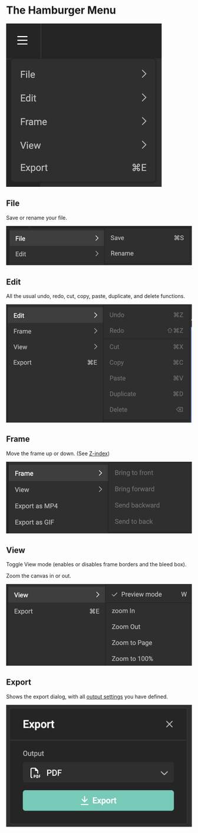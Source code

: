 # The Hamburger Menu

![screenshot](hamburger-menu.png)

## File

Save or rename your file.

![screenshot](file.png)

## Edit

All the usual undo, redo, cut, copy, paste, duplicate, and delete functions.

![screenshot](edit.png)

## Frame

Move the frame up or down. (See [Z-index](/GraFx-Studio/concepts/frames/#z-index))

![screenshot](frame.png)

## View

Toggle View mode (enables or disables frame borders and the bleed box).

Zoom the canvas in or out.

![screenshot](view.png)

## Export

Shows the export dialog, with all [output settings](/GraFx-Studio/concepts/output-settings/) you have defined.

![screenshot](export.png)
